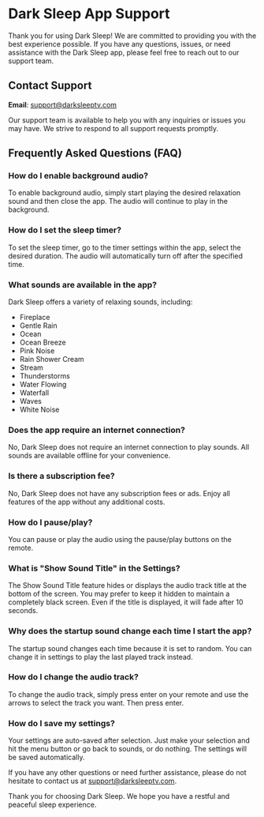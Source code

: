# Dark Sleep App Support

Thank you for using Dark Sleep! We are committed to providing you with the best experience possible. If you have any questions, issues, or need assistance with the Dark Sleep app, please feel free to reach out to our support team.

## Contact Support

**Email**: [support@darksleeptv.com](mailto:support@darksleeptv.com)

Our support team is available to help you with any inquiries or issues you may have. We strive to respond to all support requests promptly.

## Frequently Asked Questions (FAQ)

### How do I enable background audio?

To enable background audio, simply start playing the desired relaxation sound and then close the app. The audio will continue to play in the background.

### How do I set the sleep timer?

To set the sleep timer, go to the timer settings within the app, select the desired duration. The audio will automatically turn off after the specified time.

### What sounds are available in the app?

Dark Sleep offers a variety of relaxing sounds, including:

- Fireplace
- Gentle Rain
- Ocean
- Ocean Breeze
- Pink Noise
- Rain Shower Cream
- Stream
- Thunderstorms
- Water Flowing
- Waterfall
- Waves
- White Noise

### Does the app require an internet connection?

No, Dark Sleep does not require an internet connection to play sounds. All sounds are available offline for your convenience.

### Is there a subscription fee?

No, Dark Sleep does not have any subscription fees or ads. Enjoy all features of the app without any additional costs.

### How do I pause/play?

You can pause or play the audio using the pause/play buttons on the remote.

### What is "Show Sound Title" in the Settings?

The Show Sound Title feature hides or displays the audio track title at the bottom of the screen. You may prefer to keep it hidden to maintain a completely black screen. Even if the title is displayed, it will fade after 10 seconds.

### Why does the startup sound change each time I start the app?

The startup sound changes each time because it is set to random. You can change it in settings to play the last played track instead.

### How do I change the audio track?

To change the audio track, simply press enter on your remote and use the arrows to select the track you want. Then press enter.

### How do I save my settings?

Your settings are auto-saved after selection. Just make your selection and hit the menu button or go back to sounds, or do nothing. The settings will be saved automatically.

If you have any other questions or need further assistance, please do not hesitate to contact us at [support@darksleeptv.com](mailto:support@darksleeptv.com).

Thank you for choosing Dark Sleep. We hope you have a restful and peaceful sleep experience.

